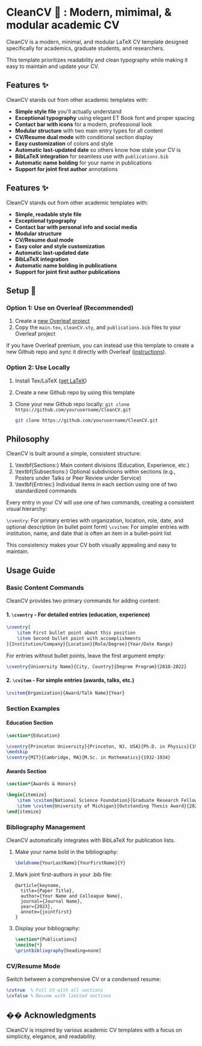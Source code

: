 # CleanCV :soap: : Modern, mimimal, & modular academic CV

CleanCV is a modern, minimal, and modular LaTeX CV template designed specifically for academics, graduate students, and researchers.

This template prioritizes readability and clean typography while making it easy to maintain and update your CV.

## Features :sparkles:

CleanCV stands out from other academic templates with:

- **Simple style file** you'll actually understand
- **Exceptional typography** using elegant ET Book font and proper spacing
- **Contact bar with icons** for a modern, professional look
- **Modular structure** with two main entry types for all content
- **CV/Resume dual mode** with conditional section display
- **Easy customization** of colors and style
- **Automatic last-updated date** so others know how stale your CV is
- **BibLaTeX integration** for seamless use with `publications.bib`
- **Automatic name bolding** for your name in publications
- **Support for joint first author** annotations

## Features :sparkles:

CleanCV stands out from other academic templates with:

- **Simple, readable style file**
- **Exceptional typography**
- **Contact bar with personal info and social media**
- **Modular structure**
- **CV/Resume dual mode**
- **Easy color and style customization**
- **Automatic last-updated date**
- **BibLaTeX integration**
- **Automatic name bolding in publications**
- **Support for joint first author publications**

## Setup :rocket:

### Option 1: Use on Overleaf (Recommended)
1. Create a [new Overleaf project](https://www.overleaf.com/learn/how-to/Creating_a_document_in_Overleaf)
2. Copy the `main.tex`, `cleanCV.sty`, and `publications.bib` files to your Overleaf project

If you have Overleaf premium, you can instead use this template to create a new Github repo and sync it directly with Overleaf ([instructions](https://www.overleaf.com/learn/how-to/GitHub_Synchronization#Creating_a_new_Overleaf_project_from_a_GitHub_repository)).

### Option 2: Use Locally
1. Install Tex/LaTeX ([get LaTeX](https://www.latex-project.org/get/))
2. Create a new Github repo by using this template
3. Clone your new Github repo locally: `git clone https://github.com/yourusername/CleanCV.git`
   
   ```bash
   git clone https://github.com/yourusername/CleanCV.git
   ```

## Philosophy

CleanCV is built around a simple, consistent structure:

1. \textbf{Sections:} Main content divisions (Education, Experience, etc.)
2. \textbf{Subsections:} Optional subdivisions within sections (e.g., Posters under Talks or Peer Review under Service)
3. \textbf{Entries:} Individual items in each section using one of two standardized commands

Every entry in your CV will use one of two commands, creating a consistent visual hierarchy:

`\cventry`: For primary entries with organization, location, role, date, and optional description (in bullet point form)
`\cvitem`: For simpler entries with institution, name, and date that is often an item in a bullet-point list

This consistency makes your CV both visually appealing and easy to maintain.

## Usage Guide

### Basic Content Commands

CleanCV provides two primary commands for adding content:

#### 1. `\cventry` - For detailed entries (education, experience)

```latex
\cventry[
    \item First bullet point about this position
    \item Second bullet point with accomplishments
]{Institution/Company}{Location}{Role/Degree}{Year/Date Range}
```

For entries without bullet points, leave the first argument empty:

```latex
\cventry{University Name}{City, Country}{Degree Program}{2018-2022}
```

#### 2. `\cvitem` - For simple entries (awards, talks, etc.)

```latex
\cvitem{Organization}{Award/Talk Name}{Year}
```

### Section Examples

#### Education Section

```latex
\section*{Education}

\cventry{Princeton University}{Princeton, NJ, USA}{Ph.D. in Physics}{1934-1938}
\medskip
\cventry{MIT}{Cambridge, MA}{M.Sc. in Mathematics}{1932-1934}
```

#### Awards Section

```latex
\section*{Awards & Honors}

\begin{itemize}
    \item \cvitem{National Science Foundation}{Graduate Research Fellowship}{2023}
    \item \cvitem{University of Michigan}{Outstanding Thesis Award}{2022}
\end{itemize}
```

### Bibliography Management

CleanCV automatically integrates with BibLaTeX for publication lists.

1. Make your name bold in the bibliography:
   ```latex
   \boldname{YourLastName}{YourFirstName}{Y}
   ```

2. Mark joint first-authors in your .bib file:
   ```
   @article{keyname,
     title={Paper Title},
     author={Your Name and Colleague Name},
     journal={Journal Name},
     year={2023},
     annote={jointfirst}
   }
   ```

3. Display your bibliography:
   ```latex
   \section*{Publications}
   \nocite{*}
   \printbibliography[heading=none]
   ```

### CV/Resume Mode

Switch between a comprehensive CV or a condensed resume:

```latex
\cvtrue  % Full CV with all sections
\cvfalse % Resume with limited sections
```

## �� Acknowledgments

CleanCV is inspired by various academic CV templates with a focus on simplicity, elegance, and readability.